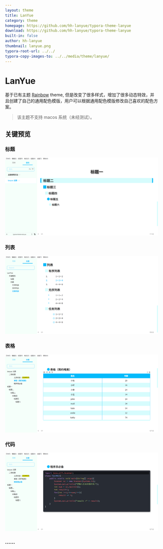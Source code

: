 ```yaml
---
layout: theme
title: LanYue
category: theme
homepage: https://github.com/hh-lanyue/typora-theme-lanyue
download: https://github.com/hh-lanyue/typora-theme-lanyue
built-in: false
author: hh-lanyue
thumbnail: lanyue.png
typora-root-url: ../../
typora-copy-images-to: ../../media/theme/lanyue/
---
```


# LanYue

基于已有主题 [Rainbow](https://theme.typoraio.cn/theme/Rainbow/) theme, 但是改变了很多样式，增加了很多动态特效，并且创建了自己的通用配色模版，用户可以根据通用配色模版修改自己喜欢的配色方案。

> 该主题不支持 macos 系统（未经测试）。

## 关键预览

### 标题

![](/media/theme/lanyue/标题.png)



### 列表

![](/media/theme/lanyue/列表.png)

### 表格

![](/media/theme/lanyue/表格.png)

###  代码

![](/media/theme/lanyue/代码.png)

### ......

